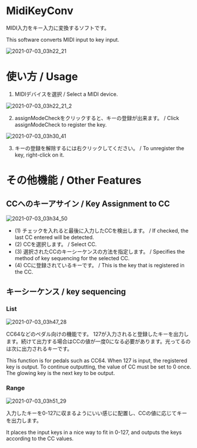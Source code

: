 
# MidiKeyConv

MIDI入力をキー入力に変換するソフトです。

This software converts MIDI input to key input.

![2021-07-03_03h22_21](https://user-images.githubusercontent.com/6138691/124314927-1bac4800-dbae-11eb-819f-d5cd7692fed4.png)

# 使い方 / Usage

1. MIDIデバイスを選択 / Select a MIDI device.

![2021-07-03_03h22_21_2](https://user-images.githubusercontent.com/6138691/124315161-7e9ddf00-dbae-11eb-9f4b-1c4dd1c11404.png)

2. assignModeCheckをクリックすると、キーの登録が出来ます。 / Click assignModeCheck to register the key.

![2021-07-03_03h30_41](https://user-images.githubusercontent.com/6138691/124315659-392de180-dbaf-11eb-9fee-4c04c1554234.png)

3. キーの登録を解除するには右クリックしてください。 / To unregister the key, right-click on it.

# その他機能 / Other Features

## CCへのキーアサイン / Key Assignment to CC

![2021-07-03_03h34_50](https://user-images.githubusercontent.com/6138691/124316076-fa4c5b80-dbaf-11eb-9baa-357a8d96b1cb.png)

* (1) チェックを入れると最後に入力したCCを検出します。 / If checked, the last CC entered will be detected.
* (2) CCを選択します。 / Select CC.
* (3) 選択されたCCのキーシーケンスの方法を指定します。 / Specifies the method of key sequencing for the selected CC.
* (4) CCに登録されているキーです。 / This is the key that is registered in the CC.

## キーシーケンス / key sequencing

### List 


![2021-07-03_03h47_28](https://user-images.githubusercontent.com/6138691/124317039-7dba7c80-dbb1-11eb-8249-20cb7be5bf3b.png)

CC64などのペダル向けの機能です。 127が入力されると登録したキーを出力します。続けて出力する場合はCCの値が一度0になる必要があります。光ってるのは次に出力されるキーです。

This function is for pedals such as CC64. When 127 is input, the registered key is output. To continue outputting, the value of CC must be set to 0 once. The glowing key is the next key to be output.

### Range

![2021-07-03_03h51_29](https://user-images.githubusercontent.com/6138691/124317441-279a0900-dbb2-11eb-8ed9-90c38b609865.gif)

入力したキーを0-127に収まるようにいい感じに配置し、CCの値に応じてキーを出力します。

It places the input keys in a nice way to fit in 0-127, and outputs the keys according to the CC values.
